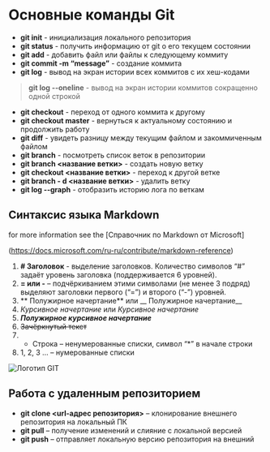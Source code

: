 # Основные команды Git 
- **git init** - инициализация локального репозитория
- **git status** - получить информацию от git о его текущем состоянии
- **git add** -  добавить файл или файлы к следующему коммиту
- **git commit -m “message”** - создание коммита
- **git log** - вывод на экран истории всех коммитов с их хеш-кодами
>**git log --oneline** - вывод на экран истории коммитов сокращенно одной строкой
- **git checkout** - переход от одного коммита к другому
- **git checkout master** -  вернуться к актуальному состоянию и продолжить работу
- **git diff** - увидеть разницу между текущим файлом и закоммиченным файлом
- **git branch** - посмотреть список веток в репозитории
- **git branch <название ветки>** - создать новую ветку
- **git checkout <название ветки>** - переход к другой ветке
- **git branch - d <название ветки>** - удалить ветку
- **git log --graph** - отобразить историю лога по веткам

## Синтаксис языка Markdown


for more information see the [Справочник по Markdown от Microsoft]

 (https://docs.microsoft.com/ru-ru/contribute/markdown-reference)

1. **# Заголовок** - выделение заголовков. Количество символов “#” задаёт уровень заголовка  (поддерживается 6 уровней).
2. **= или -** – подчёркиванием этими символами (не менее 3 подряд) выделяют заголовки  первого (“=”) и второго (“-”) уровней.
3. ** Полужирное начертание** или __ Полужирное начертание__
4. *Курсивное начертание* или _Курсивное начертание_
5. ***Полужирное курсивное начертание***
6. ~~Зачёркнутый текст~~
7. * Строка – ненумерованные списки, символ “*” в начале строки
8. 1, 2, 3 … – нумерованные списки

![Логотип GIT](/logo.png)

## Работа с удаленным репозиторием
- **git clone <url-адрес репозитория>** – клонирование внешнего репозитория на  локальный ПК
- **git pull** – получение изменений и слияние с локальной версией
- **git push** – отправляет локальную версию репозитория на внешний